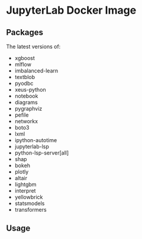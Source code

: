 # JupyterLab Docker Image


## Packages

The latest versions of:
- xgboost
- mlflow
- imbalanced-learn 
- textblob 
- pyodbc 
- xeus-python 
- notebook
- diagrams 
- pygraphviz 
- pefile 
- networkx 
- boto3
- lxml
- ipython-autotime
- jupyterlab-lsp
- python-lsp-server[all]
- shap
- bokeh
- plotly
- altair
- lightgbm
- interpret
- yellowbrick
- statsmodels
- transformers
## Usage
